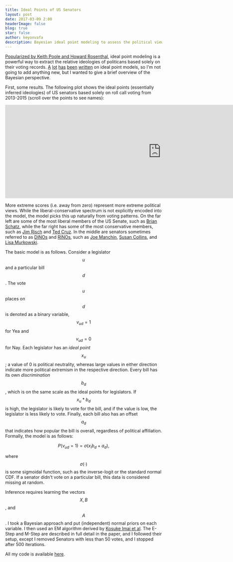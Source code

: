 ```yaml
---
title: Ideal Points of US Senators
layout: post
date: 2017-03-09 2:00
headerImage: false
blog: true
star: false
author: keyonvafa
description: Bayesian ideal point modeling to assess the political views of US senators based off voting records.  
---
```


<a href='http://k7moa.com/pdf/Upside_Down-A_Spatial_Model_for_Legislative_Roll_Call_Analysis_1983.pdf'>Popularized by Keith Poole and Howard Rosenthal</a>, ideal point modeling is a powerful way to extract the relative ideologies of politicans based solely on their voting records. <a href='http://www.acrwebsite.org/search/view-conference-proceedings.aspx?Id=9188'>A</a> <a href='http://www.stat.columbia.edu/~gelman/research/published/171.pdf'>lot</a> <a href='https://www.cs.princeton.edu/~blei/papers/GerrishBlei2011.pdf'>has</a> <a href='http://pablobarbera.com/static/barbera_twitter_ideal_points.pdf'>been</a> <a href='https://www.jstor.org/stable/1558585'>written</a> on ideal point models, so I'm not going to add anything new, but I wanted to give a brief overview of the Bayesian perspective.

First, some results. The following plot shows the ideal points (essentially inferred ideologies) of US senators based solely on roll call voting from 2013-2015 (scroll over the points to see names): 

<iframe width="1000" height="300" frameborder="0" scrolling="no" src="https://plot.ly/~keyonvafa/58.embed"></iframe>

More extreme scores (i.e. away from zero) represent more extreme political views. While the liberal-conservative spectrum is not explicitly encoded into the model, the model picks this up naturally from voting patterns. On the far left are some of the most liberal members of the US Senate, such as <a href='https://en.wikipedia.org/wiki/Brian_Schatz'>Brian Schatz</a>, while the far right has some of the most conservative members, such as <a href='https://en.wikipedia.org/wiki/Jim_Risch'>Jim Risch</a> and <a href='https://en.wikipedia.org/wiki/Ted_Cruz'>Ted Cruz</a>. In the middle are senators sometimes referred to as <a href='https://en.wikipedia.org/wiki/Democrat_In_Name_Only'>DINOs</a> and <a href='https://en.wikipedia.org/wiki/Republican_In_Name_Only'>RINOs</a>, such as <a href='https://en.wikipedia.org/wiki/Joe_Manchin'>Joe Manchin</a>, <a href='https://en.wikipedia.org/wiki/Susan_Collins'>Susan Collins</a>, and <a href='https://en.wikipedia.org/wiki/Lisa_Murkowski'>Lisa Murkowski</a>.

The basic model is as follows. Consider a legislator $$u$$ and a particular bill $$d$$. The vote $$u$$ places on $$d$$ is denoted as a binary variable, $$v_{ud} = 1$$ for Yea and $$v_{ud} = 0$$ for Nay. Each legislator has an _ideal point_ $$x_u$$; a value of 0 is political neutrality, whereas large values in either direction indicate more political extremism in the respective direction. Every bill has its own _discrimination_ $$b_d$$, which is on the same scale as the ideal points for legislators. If $$x_u*b_d$$ is high, the legislator is likely to vote for the bill, and if the value is low, the legislator is less likely to vote. Finally, each bill also has an offset $$a_d$$ that indicates how popular the bill is overall, regardless of political affiliation. Formally, the model is as follows:

$$
P(v_{ud} = 1) = \sigma(x_ib_d + a_d),
$$

where $$\sigma(\cdot)$$ is some sigmoidal function, such as the inverse-logit or the standard normal CDF. If a senator didn't vote on a particular bill, this data is considered missing at random. 

Inference requires learning the vectors $$X, B$$, and $$A$$. I took a Bayesian approach and put (independent) normal priors on each variable. I then used an EM algorithm derived by <a href='http://imai.princeton.edu/research/files/fastideal.pdf'>Kosuke Imai et al</a>. The E-Step and M-Step are described in full detail in the paper, and I followed their setup, except I removed Senators with less than 50 votes, and I stopped after 500 iterations.

All my code is available <a href='https://github.com/keyonvafa/ideal-point-blog'>here</a>. 
